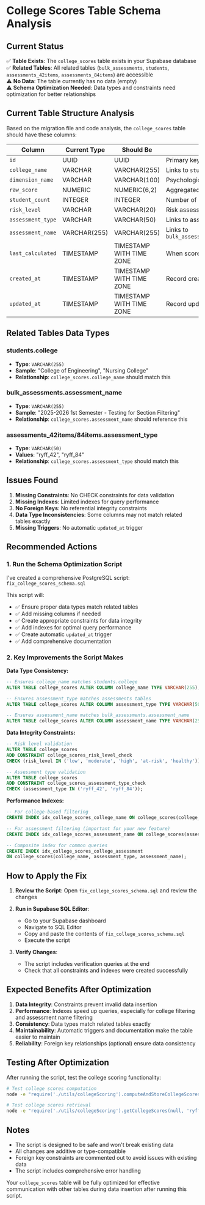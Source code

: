 # College Scores Table Schema Analysis

## Current Status

✅ **Table Exists**: The `college_scores` table exists in your Supabase database  
✅ **Related Tables**: All related tables (`bulk_assessments`, `students`, `assessments_42items`, `assessments_84items`) are accessible  
⚠️ **No Data**: The table currently has no data (empty)  
⚠️ **Schema Optimization Needed**: Data types and constraints need optimization for better relationships  

## Current Table Structure Analysis

Based on the migration file and code analysis, the `college_scores` table should have these columns:

| Column | Current Type | Should Be | Purpose |
|--------|-------------|-----------|----------|
| `id` | UUID | UUID | Primary key |
| `college_name` | VARCHAR | VARCHAR(255) | Links to `students.college` |
| `dimension_name` | VARCHAR | VARCHAR(100) | Psychological dimension |
| `raw_score` | NUMERIC | NUMERIC(6,2) | Aggregated score (0-100) |
| `student_count` | INTEGER | INTEGER | Number of students in calculation |
| `risk_level` | VARCHAR | VARCHAR(20) | Risk assessment level |
| `assessment_type` | VARCHAR | VARCHAR(50) | Links to assessments tables |
| `assessment_name` | VARCHAR(255) | VARCHAR(255) | Links to `bulk_assessments.assessment_name` |
| `last_calculated` | TIMESTAMP | TIMESTAMP WITH TIME ZONE | When scores were computed |
| `created_at` | TIMESTAMP | TIMESTAMP WITH TIME ZONE | Record creation time |
| `updated_at` | TIMESTAMP | TIMESTAMP WITH TIME ZONE | Record update time |

## Related Tables Data Types

### students.college
- **Type**: `VARCHAR(255)`
- **Sample**: "College of Engineering", "Nursing College"
- **Relationship**: `college_scores.college_name` should match this

### bulk_assessments.assessment_name
- **Type**: `VARCHAR(255)`
- **Sample**: "2025-2026 1st Semester - Testing for Section Filtering"
- **Relationship**: `college_scores.assessment_name` should reference this

### assessments_42items/84items.assessment_type
- **Type**: `VARCHAR(50)`
- **Values**: "ryff_42", "ryff_84"
- **Relationship**: `college_scores.assessment_type` should match this

## Issues Found

1. **Missing Constraints**: No CHECK constraints for data validation
2. **Missing Indexes**: Limited indexes for query performance
3. **No Foreign Keys**: No referential integrity constraints
4. **Data Type Inconsistencies**: Some columns may not match related tables exactly
5. **Missing Triggers**: No automatic `updated_at` trigger

## Recommended Actions

### 1. Run the Schema Optimization Script

I've created a comprehensive PostgreSQL script: `fix_college_scores_schema.sql`

This script will:
- ✅ Ensure proper data types match related tables
- ✅ Add missing columns if needed
- ✅ Create appropriate constraints for data integrity
- ✅ Add indexes for optimal query performance
- ✅ Create automatic `updated_at` trigger
- ✅ Add comprehensive documentation

### 2. Key Improvements the Script Makes

**Data Type Consistency:**
```sql
-- Ensures college_name matches students.college
ALTER TABLE college_scores ALTER COLUMN college_name TYPE VARCHAR(255);

-- Ensures assessment_type matches assessments tables
ALTER TABLE college_scores ALTER COLUMN assessment_type TYPE VARCHAR(50);

-- Ensures assessment_name matches bulk_assessments.assessment_name
ALTER TABLE college_scores ALTER COLUMN assessment_name TYPE VARCHAR(255);
```

**Data Integrity Constraints:**
```sql
-- Risk level validation
ALTER TABLE college_scores 
ADD CONSTRAINT college_scores_risk_level_check 
CHECK (risk_level IN ('low', 'moderate', 'high', 'at-risk', 'healthy'));

-- Assessment type validation
ALTER TABLE college_scores 
ADD CONSTRAINT college_scores_assessment_type_check 
CHECK (assessment_type IN ('ryff_42', 'ryff_84'));
```

**Performance Indexes:**
```sql
-- For college-based filtering
CREATE INDEX idx_college_scores_college_name ON college_scores(college_name);

-- For assessment filtering (important for your new feature)
CREATE INDEX idx_college_scores_assessment_name ON college_scores(assessment_name);

-- Composite index for common queries
CREATE INDEX idx_college_scores_college_assessment 
ON college_scores(college_name, assessment_type, assessment_name);
```

## How to Apply the Fix

1. **Review the Script**: Open `fix_college_scores_schema.sql` and review the changes

2. **Run in Supabase SQL Editor**:
   - Go to your Supabase dashboard
   - Navigate to SQL Editor
   - Copy and paste the contents of `fix_college_scores_schema.sql`
   - Execute the script

3. **Verify Changes**:
   - The script includes verification queries at the end
   - Check that all constraints and indexes were created successfully

## Expected Benefits After Optimization

1. **Data Integrity**: Constraints prevent invalid data insertion
2. **Performance**: Indexes speed up queries, especially for college filtering and assessment name filtering
3. **Consistency**: Data types match related tables exactly
4. **Maintainability**: Automatic triggers and documentation make the table easier to maintain
5. **Reliability**: Foreign key relationships (optional) ensure data consistency

## Testing After Optimization

After running the script, test the college scoring functionality:

```bash
# Test college scores computation
node -e "require('./utils/collegeScoring').computeAndStoreCollegeScores(null, 'ryff_42', '2025-2026 1st Semester - Testing for Section Filtering')"

# Test college scores retrieval
node -e "require('./utils/collegeScoring').getCollegeScores(null, 'ryff_42', '2025-2026 1st Semester - Testing for Section Filtering')"
```

## Notes

- The script is designed to be safe and won't break existing data
- All changes are additive or type-compatible
- Foreign key constraints are commented out to avoid issues with existing data
- The script includes comprehensive error handling

Your `college_scores` table will be fully optimized for effective communication with other tables during data insertion after running this script.